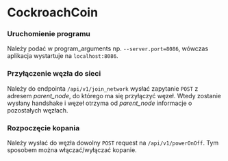 # CockroachCoin


### Uruchomienie programu
Należy podać w program_arguments np. `--server.port=8086`, wówczas aplikacja wystartuje na `localhost:8086`.

### Przyłączenie węzła do sieci
Należy do endpointa `/api/v1/join_network` wysłać zapytanie `POST` z adresem *parent_node*, do którego ma się przyłączyć węzeł.
Wtedy zostanie wysłany handshake i węzeł otrzyma od *parent_node* informacje o pozostałych węzłach.


### Rozpoczęcie kopania
Należy wysłać do węzła dowolny `POST` request na `/api/v1/powerOnOff`. Tym sposobem można włączać/wyłączać kopanie.

